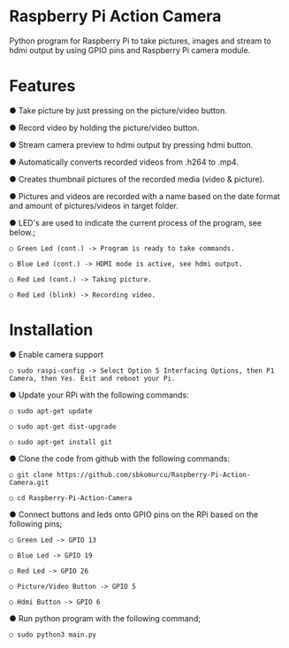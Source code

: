 # Raspberry Pi Action Camera
Python program for Raspberry Pi to take pictures, images and stream to hdmi output by using GPIO pins and Raspberry Pi camera module. 


# Features
● Take picture by just pressing on the picture/video button.

● Record video by holding the picture/video button.

● Stream camera preview to hdmi output by pressing hdmi button.

● Automatically converts recorded videos from .h264 to .mp4.

● Creates thumbnail pictures of the recorded media (video & picture). 

● Pictures and videos are recorded with a name based on the date format and amount of pictures/videos in target folder. 

● LED's are used to indicate the current process of the program, see below.;

    ○ Green Led (cont.) -> Program is ready to take commands.

    ○ Blue Led (cont.) -> HDMI mode is active, see hdmi output.

    ○ Red Led (cont.) -> Taking picture.

    ○ Red Led (blink) -> Recording video.



# Installation

● Enable camera support 

    ○ sudo raspi-config -> Select Option 5 Interfacing Options, then P1 Camera, then Yes. Exit and reboot your Pi.

● Update your RPi with the following commands:

    ○ sudo apt-get update

    ○ sudo apt-get dist-upgrade

    ○ sudo apt-get install git

● Clone the code from github with the following commands: 

    ○ git clone https://github.com/sbkomurcu/Raspberry-Pi-Action-Camera.git

    ○ cd Raspberry-Pi-Action-Camera

● Connect buttons and leds onto GPIO pins on the RPi based on the following pins;

    ○ Green Led -> GPIO 13

    ○ Blue Led -> GPIO 19

    ○ Red Led -> GPIO 26

    ○ Picture/Video Button -> GPIO 5

    ○ Hdmi Button -> GPIO 6

● Run python program with the following command;

    ○ sudo python3 main.py

     













